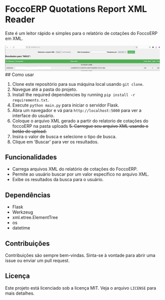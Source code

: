 # FoccoERP Quotations Report XML Reader

Este é um leitor rápido e simples para o relatório de cotações do FoccoERP em XML.

<img src="https://raw.githubusercontent.com/rtalis/foccoerp_report_reader/main/templates/image.png" width="600" title="ilustração">
## Como usar

1. Clone este repositório para sua máquina local usando `git clone`.
2. Navegue até a pasta do projeto.
3. Install the required dependencies by running `pip install -r requirements.txt`.
3. Execute `python main.py` para iniciar o servidor Flask.
4. Abra um navegador e vá para `http://localhost:5000` para ver a interface do usuário.
5. Coloque o arquivo XML gerado a partir do relatorio de cotações do foccoERP na pasta uploads
~~5. Carregue seu arquivo XML usando o botão de upload.~~
6. Insira o valor de busca e selecione o tipo de busca.
7. Clique em 'Buscar' para ver os resultados.

## Funcionalidades

- Carrega arquivos XML do relatório de cotações do FoccoERP.
- Permite ao usuário buscar por um valor específico no arquivo XML.
- Exibe os resultados da busca para o usuário.

## Dependências

- Flask
- Werkzeug
- xml.etree.ElementTree
- os
- datetime

## Contribuições

Contribuições são sempre bem-vindas. Sinta-se à vontade para abrir uma issue ou enviar um pull request.

## Licença

Este projeto está licenciado sob a licença MIT. Veja o arquivo `LICENSE` para mais detalhes.
